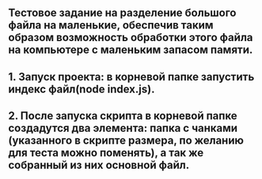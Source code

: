 ## Тестовое задание на разделение большого файла на маленькие, обеспечив таким образом возможность обработки этого файла на компьютере с маленьким запасом памяти.

## 1. Запуск проекта: в корневой папке запустить индекс файл(node index.js).

## 2. После запуска скрипта в корневой папке создадутся два элемента: папка с чанками (указанного в скрипте размера, по желанию для теста можно поменять), а так же собранный из них основной файл.
